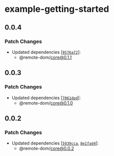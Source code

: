 # example-getting-started

## 0.0.4

### Patch Changes

- Updated dependencies [[`9576a72`](https://github.com/Shopify/remote-ui/commit/9576a72fa354481621c53efde4169829fe9bfabf)]:
  - @remote-dom/core@0.1.1

## 0.0.3

### Patch Changes

- Updated dependencies [[`7061ded`](https://github.com/Shopify/remote-ui/commit/7061ded1da4699c6dd6a820eeb940a8af7c66d82)]:
  - @remote-dom/core@0.1.0

## 0.0.2

### Patch Changes

- Updated dependencies [[`5939cca`](https://github.com/Shopify/remote-ui/commit/5939cca8112417124327bd26f9e2c21f4bf9b20a), [`8e1fad4`](https://github.com/Shopify/remote-ui/commit/8e1fad4a00cfe68ff1594fbabeec10c29958685f)]:
  - @remote-dom/core@0.0.2
